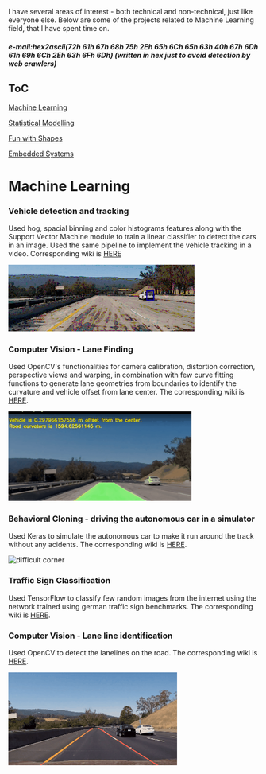 [//]: # (Image References)
[Wires]: ./images/wires_in_slots1.jpg "Wires"
[Circles]: ./images/circlepacking.gif "Circles"
[squares]: ./images/rectangular_fitting.png "squares"
[lanelines]: ./images/lanelines.gif "LaneLines"
[lanes]: ./images/lanefinding.gif "lanes"
[spirograph]: ./images/spirograph.png "Spirograph"
[harmonograph]: ./images/harmonograph.png "Harmonograph"
[stochasticmodelling]: ./images/stochasticmodelling.gif "Stochastic Modelling"
[swlayers]: ./images/swlayers.png "Layered approach"
[swlayers1]: ./images/RaNa_Target_Abstraction_Bootloader.png "layered approach"

I have several areas of interest - both technical and non-technical, just like everyone else. Below are some of the projects related to Machine Learning field, that I have spent time on. 

##### e-mail:hex2ascii(72h 61h 67h 68h 75h 2Eh 65h 6Ch 65h 63h 40h 67h 6Dh 61h 69h 6Ch 2Eh 63h 6Fh 6Dh) (written in hex just to avoid detection by web crawlers) #####



## ToC ##


[Machine Learning](#machine-learning)

[Statistical Modelling](#statistical-modelling)

[Fun with Shapes](#fun-with-shapes)

[Embedded Systems](#embedded-systems)




# Machine Learning #

### Vehicle detection and tracking

Used hog, spacial binning and color histograms features along with the Support Vector Machine module to train a linear classifier to detect the cars in an image. Used the same pipeline to implement the vehicle tracking in a video. Corresponding wiki is [HERE](https://github.com/saras152/myVehicleDetection)

![multiple vehicles](./images/trackingvehicles.gif)

### Computer Vision - Lane Finding ###

Used OpenCV's functionalities for camera calibration, distortion correction, perspective views and  warping, in combination with few  curve fitting functions to generate lane geometries from boundaries to identify the curvature and vehicle offset from lane center. The corresponding wiki is [HERE](https://github.com/saras152/myAdvancedLaneFinding).

![lane lines][lanes]

### Behavioral Cloning - driving the autonomous car in a simulator ###

Used Keras to simulate the autonomous car to make it run around the track without any acidents. The corresponding wiki is [HERE](https://github.com/saras152/myBehavioralCloningProject).

![difficult corner](./images/autonomousSim_turn.gif)

### Traffic Sign Classification ###

Used TensorFlow to classify few random images from the internet using the network trained using german traffic sign benchmarks. The corresponding wiki is [HERE](https://github.com/saras152/Traffic-Sign-Classifier).

### Computer Vision - Lane line identification ###

Used OpenCV to detect the lanelines on the road. The corresponding wiki is [HERE](https://github.com/saras152/Finding_Lane_Lines_on_the_Road). 

![alt text][lanelines]

